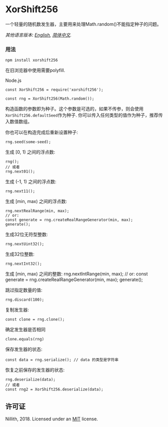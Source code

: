 # XorShift256
一个轻量的随机数发生器，主要用来处理Math.random()不能指定种子的问题。

*其他语言版本: [English](README.md), [简体中文](README.zh-cn.md).*

### 用法

    npm install xorshift256

在旧浏览器中使用需要polyfill.

Node.js

    const XorShift256 = require('xorshift256');

    const rng = XorShift256(Math.random());

构造函数的参数即为种子。这个参数是可选的，如果不传参，则会使用`XorShift256.defaultSeed`作为种子. 你可以传入任何类型的值作为种子，推荐传入数值数组。

你也可以在构造完成后重新设置种子:

    rng.seed(some-seed);

生成 [0, 1) 之间的浮点数:

    rng();
    // 或者
    rng.next01();

生成 (-1, 1) 之间的浮点数:

    rng.next11();

生成 [min, max) 之间的浮点数:

    rng.nextRealRange(min, max);
    // or:
    const generate = rng.createRealRangeGenerator(min, max);
    generate();

生成32位无符型整数:

    rng.nextUint32();

生成32位整数:

    rng.nextInt32();

生成 [min, max) 之间的整数:
    rng.nextIntRange(min, max);
    // or:
    const generate = rng.createRealRangeGenerator(min, max);
    generate();

跳过指定数量的值:

    rng.discard(100);

复制发生器:

    const clone = rng.clone();

确定发生器是否相同

    clone.equals(rng)

保存发生器的状态:

    const data = rng.serialize(); // data 的类型是字符串

恢复之前保存的发生器的状态:

    rng.deserialize(data);
    // 或者
    const rng2 = XorShift256.deserialize(data);


## 许可证

Nillith, 2018. Licensed under an [MIT](LICENSE.txt) license.

